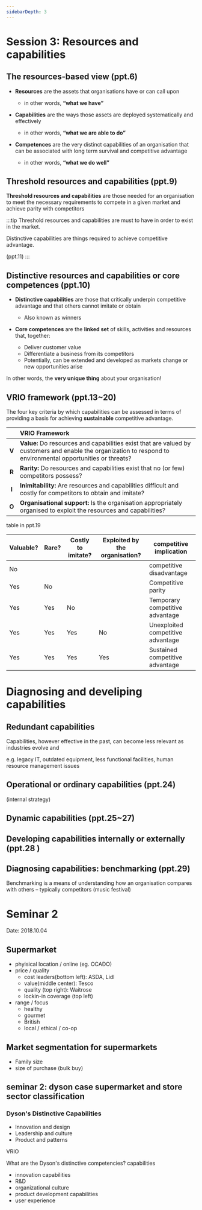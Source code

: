 ```yaml
---
sidebarDepth: 3
---
```


# Session 3: Resources and capabilities

## The resources-based view (ppt.6)

- **Resources** are the assets that organisations have or can call upon

  - in other words, **“what we have”**

- **Capabilities** are the ways those assets are deployed systematically and effectively

  - in other words, **“what we are able to do”**

- **Competences** are the very distinct capabilities of an organisation that can be associated with long term survival and competitive advantage
  - in other words, **“what we do well”**

## Threshold resources and capabilities (ppt.9)

**Threshold resources and capabilities** are those needed for an organisation to meet the necessary requirements to compete in a given market and achieve parity with competitors

:::tip
Threshold resources and capabilities are must to have in order to exist in the market.

Distinctive capabilities are things required to achieve competitive advantage.

(ppt.11)
:::

## Distinctive resources and capabilities or core competences (ppt.10)

- **Distinctive capabilities** are those that critically underpin competitive advantage and that others cannot imitate or obtain

  - Also known as winners

- **Core competences** are the **linked set** of skills, activities and resources that, together:

  - Deliver customer value
  - Differentiate a business from its competitors
  - Potentially, can be extended and developed as markets change or new opportunities arise

In other words, the **very unique thing** about your organisation!

## VRIO framework (ppt.13~20)

The four key criteria by which capabilities can be assessed in terms of providing a basis for achieving **sustainable** competitive advantage.

|       | VRIO Framework                                                                                                                                                |
| :---: | :------------------------------------------------------------------------------------------------------------------------------------------------------------ |
| **V** | **Value:** Do resources and capabilities exist that are valued by customers and enable the organization to respond to environmental opportunities or threats? |
| **R** | **Rarity:** Do resources and capabilities exist that no (or few) competitors possess?                                                                         |
| **I** | **Inimitability:** Are resources and capabilities difficult and costly for competitors to obtain and imitate?                                                 |
| **O** | **Organisational support:** Is the organisation appropriately organised to exploit the resources and capabilities?                                            |

table in ppt.19

| Valuable? | Rare? | Costly to imitate? | Exploited by the organisation? | competitive implication           |
| --------- | ----- | ------------------ | ------------------------------ | --------------------------------- |
| No        |       |                    |                                | competitive disadvantage          |
| Yes       | No    |                    |                                | Competitive parity                |
| Yes       | Yes   | No                 |                                | Temporary competitive advantage   |
| Yes       | Yes   | Yes                | No                             | Unexploited competitive advantage |
| Yes       | Yes   | Yes                | Yes                            | Sustained competitive advantage   |

# Diagnosing and develiping capabilities

## Redundant capabilities

Capabilities, however effective in the past, can become less relevant as industries evolve and

e.g. legacy IT, outdated equipment, less functional facilities, human resource management issues

## Operational or ordinary capabilities (ppt.24)

(internal strategy)

## Dynamic capabilities (ppt.25~27)

## Developing capabilities internally or externally (ppt.28 )

## Diagnosing capabilities: benchmarking (ppt.29)

Benchmarking is a means of understanding how an organisation compares with others – typically competitors (music festival)

# Seminar 2

Date: 2018.10.04

## Supermarket

- phyisical location / online (eg. OCADO)
- price / quality
  - cost leaders(bottom left): ASDA, Lidl
  - value(middle center): Tesco
  - quality (top right): Waitrose
  - lockin-in coverage (top left)
- range / focus
  - healthy
  - gourmet
  - British
  - local / ethical / co-op

## Market segmentation for supermarkets

- Family size
- size of purchase (bulk buy)

## seminar 2: dyson case supermarket and store sector classification

### Dyson's Distinctive Capabilities

- Innovation and design
- Leadership and culture
- Product and patterns

VRIO

What are the Dyson's distinctive competencies? capabilities

- innovation capabilities
- R&D
- organizational culture
- product development capabilities
- user experience

